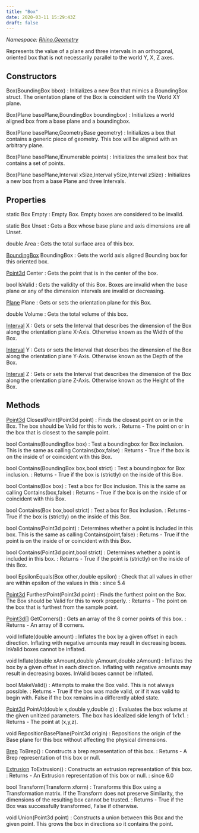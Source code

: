 ```yaml
---
title: "Box"
date: 2020-03-11 15:29:43Z
draft: false
---
```


*Namespace: [Rhino.Geometry](../)*

Represents the value of a plane and three intervals in
   an orthogonal, oriented box that is not necessarily parallel to the world Y, X, Z axes.
## Constructors

Box(BoundingBox bbox)
: Initializes a new Box that mimics a BoundingBox struct. 
     The orientation plane of the Box is coincident with the 
     World XY plane.

Box(Plane basePlane,BoundingBox boundingbox)
: Initializes a world aligned box from a base plane and a boundingbox.

Box(Plane basePlane,GeometryBase geometry)
: Initializes a box that contains a generic piece of geometry.
     This box will be aligned with an arbitrary plane.

Box(Plane basePlane,IEnumerable<Point3d> points)
: Initializes the smallest box that contains a set of points.

Box(Plane basePlane,Interval xSize,Interval ySize,Interval zSize)
: Initializes a new box from a base Plane and three Intervals.
## Properties

static Box Empty
: Empty Box. Empty boxes are considered to be invalid.

static Box Unset
: Gets a Box whose base plane and axis dimensions are all Unset.

double Area
: Gets the total surface area of this box.

[BoundingBox](/rhinocommon/rhino/geometry/boundingbox/) BoundingBox
: Gets the world axis aligned Bounding box for this oriented box.

[Point3d](/rhinocommon/rhino/geometry/point3d/) Center
: Gets the point that is in the center of the box.

bool IsValid
: Gets the validity of this Box. Boxes are invalid when the base plane or any of 
     the dimension intervals are invalid or decreasing.

[Plane](/rhinocommon/rhino/geometry/plane/) Plane
: Gets or sets the orientation plane for this Box.

double Volume
: Gets the total volume of this box.

[Interval](/rhinocommon/rhino/geometry/interval/) X
: Gets or sets the Interval that describes the dimension of the 
     Box along the orientation plane X-Axis. Otherwise known as the Width of the Box.

[Interval](/rhinocommon/rhino/geometry/interval/) Y
: Gets or sets the Interval that describes the dimension of the 
     Box along the orientation plane Y-Axis. Otherwise known as the Depth of the Box.

[Interval](/rhinocommon/rhino/geometry/interval/) Z
: Gets or sets the Interval that describes the dimension of the 
     Box along the orientation plane Z-Axis. Otherwise known as the Height of the Box.
## Methods

[Point3d](/rhinocommon/rhino/geometry/point3d/) ClosestPoint(Point3d point)
: Finds the closest point on or in the Box. The box should be Valid for this to work.
: Returns - The point on or in the box that is closest to the sample point.

bool Contains(BoundingBox box)
: Test a boundingbox for Box inclusion. This is the same as calling Contains(box,false)
: Returns - True if the box is on the inside of or coincident with this Box.

bool Contains(BoundingBox box,bool strict)
: Test a boundingbox for Box inclusion.
: Returns - True if the box is (strictly) on the inside of this Box.

bool Contains(Box box)
: Test a box for Box inclusion. This is the same as calling Contains(box,false)
: Returns - True if the box is on the inside of or coincident with this Box.

bool Contains(Box box,bool strict)
: Test a box for Box inclusion.
: Returns - True if the box is (strictly) on the inside of this Box.

bool Contains(Point3d point)
: Determines whether a point is included in this box. This is the same as calling Contains(point,false)
: Returns - True if the point is on the inside of or coincident with this Box.

bool Contains(Point3d point,bool strict)
: Determines whether a point is included in this box.
: Returns - True if the point is (strictly) on the inside of this Box.

bool EpsilonEquals(Box other,double epsilon)
: Check that all values in other are within epsilon of the values in this
: since 5.4

[Point3d](/rhinocommon/rhino/geometry/point3d/) FurthestPoint(Point3d point)
: Finds the furthest point on the Box. The Box should be Valid for this to work properly.
: Returns - The point on the box that is furthest from the sample point.

[Point3d](/rhinocommon/rhino/geometry/point3d/)[] GetCorners()
: Gets an array of the 8 corner points of this box.
: Returns - An array of 8 corners.

void Inflate(double amount)
: Inflates the box by a given offset in each direction.
     Inflating with negative amounts may result in decreasing boxes. 
     InValid boxes cannot be inflated.

void Inflate(double xAmount,double yAmount,double zAmount)
: Inflates the box by a given offset in each direction.
     Inflating with negative amounts may result in decreasing boxes.
     InValid boxes cannot be inflated.

bool MakeValid()
: Attempts to make the Box valid. This is not always possible.
: Returns - True if the box was made valid, or if it was valid to begin with. 
     False if the box remains in a differently abled state.

[Point3d](/rhinocommon/rhino/geometry/point3d/) PointAt(double x,double y,double z)
: Evaluates the box volume at the given unitized parameters.
     The box has idealized side length of 1x1x1.
: Returns - The point at (x,y,z).

void RepositionBasePlane(Point3d origin)
: Repositions the origin of the Base plane for this box without affecting 
     the physical dimensions.

[Brep](/rhinocommon/rhino/geometry/brep/) ToBrep()
: Constructs a brep representation of this box.
: Returns - A Brep representation of this box or null.

[Extrusion](/rhinocommon/rhino/geometry/extrusion/) ToExtrusion()
: Constructs an extrusion representation of this box.
: Returns - An Extrusion representation of this box or null.
: since 6.0

bool Transform(Transform xform)
: Transforms this Box using a Transformation matrix. If the Transform does not preserve 
     Similarity, the dimensions of the resulting box cannot be trusted.
: Returns - True if the Box was successfully transformed, False if otherwise.

void Union(Point3d point)
: Constructs a union between this Box and the given point. 
     This grows the box in directions so it contains the point.
